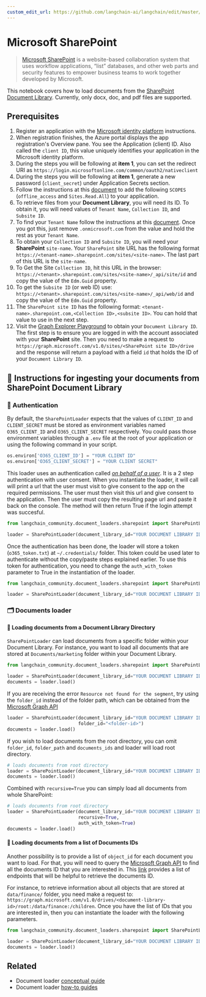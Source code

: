```yaml
---
custom_edit_url: https://github.com/langchain-ai/langchain/edit/master/docs/docs/integrations/document_loaders/microsoft_sharepoint.ipynb
---
```

# Microsoft SharePoint

> [Microsoft SharePoint](https://en.wikipedia.org/wiki/SharePoint) is a website-based collaboration system that uses workflow applications, “list” databases, and other web parts and security features to empower business teams to work together developed by Microsoft.

This notebook covers how to load documents from the [SharePoint Document Library](https://support.microsoft.com/en-us/office/what-is-a-document-library-3b5976dd-65cf-4c9e-bf5a-713c10ca2872). Currently, only docx, doc, and pdf files are supported.

## Prerequisites
1. Register an application with the [Microsoft identity platform](https://learn.microsoft.com/en-us/azure/active-directory/develop/quickstart-register-app) instructions.
2. When registration finishes, the Azure portal displays the app registration's Overview pane. You see the Application (client) ID. Also called the `client ID`, this value uniquely identifies your application in the Microsoft identity platform.
3. During the steps you will be following at **item 1**, you can set the redirect URI as `https://login.microsoftonline.com/common/oauth2/nativeclient`
4. During the steps you will be following at **item 1**, generate a new password (`client_secret`) under Application Secrets section.
5. Follow the instructions at this [document](https://learn.microsoft.com/en-us/azure/active-directory/develop/quickstart-configure-app-expose-web-apis#add-a-scope) to add the following `SCOPES` (`offline_access` and `Sites.Read.All`) to your application.
6. To retrieve files from your **Document Library**, you will need its ID. To obtain it, you will need values of `Tenant Name`, `Collection ID`, and `Subsite ID`.
7. To find your `Tenant Name` follow the instructions at this [document](https://learn.microsoft.com/en-us/azure/active-directory-b2c/tenant-management-read-tenant-name). Once you got this, just remove `.onmicrosoft.com` from the value and hold the rest as your `Tenant Name`.
8. To obtain your `Collection ID` and `Subsite ID`, you will need your **SharePoint** `site-name`. Your `SharePoint` site URL has the following format `https://<tenant-name>.sharepoint.com/sites/<site-name>`. The last part of this URL is the `site-name`.
9. To Get the Site `Collection ID`, hit this URL in the browser: `https://<tenant>.sharepoint.com/sites/<site-name>/_api/site/id` and copy the value of the `Edm.Guid` property.
10. To get the `Subsite ID` (or web ID) use: `https://<tenant>.sharepoint.com/sites/<site-name>/_api/web/id` and copy the value of the `Edm.Guid` property.
11. The `SharePoint site ID` has the following format: `<tenant-name>.sharepoint.com,<Collection ID>,<subsite ID>`. You can hold that value to use in the next step.
12. Visit the [Graph Explorer Playground](https://developer.microsoft.com/en-us/graph/graph-explorer) to obtain your `Document Library ID`. The first step is to ensure you are logged in with the account associated with your **SharePoint** site. Then you need to make a request to `https://graph.microsoft.com/v1.0/sites/<SharePoint site ID>/drive` and the response will return a payload with a field `id` that holds the ID of your `Document Library ID`.

## 🧑 Instructions for ingesting your documents from SharePoint Document Library

### 🔑 Authentication

By default, the `SharePointLoader` expects that the values of `CLIENT_ID` and `CLIENT_SECRET` must be stored as environment variables named `O365_CLIENT_ID` and `O365_CLIENT_SECRET` respectively. You could pass those environment variables through a `.env` file at the root of your application or using the following command in your script.

```python
os.environ['O365_CLIENT_ID'] = "YOUR CLIENT ID"
os.environ['O365_CLIENT_SECRET'] = "YOUR CLIENT SECRET"
```

This loader uses an authentication called [*on behalf of a user*](https://learn.microsoft.com/en-us/graph/auth-v2-user?context=graph%2Fapi%2F1.0&view=graph-rest-1.0). It is a 2 step authentication with user consent. When you instantiate the loader, it will call will print a url that the user must visit to give consent to the app on the required permissions. The user must then visit this url and give consent to the application. Then the user must copy the resulting page url and paste it back on the console. The method will then return True if the login attempt was succesful.

```python
from langchain_community.document_loaders.sharepoint import SharePointLoader

loader = SharePointLoader(document_library_id="YOUR DOCUMENT LIBRARY ID")
```

Once the authentication has been done, the loader will store a token (`o365_token.txt`) at `~/.credentials/` folder. This token could be used later to authenticate without the copy/paste steps explained earlier. To use this token for authentication, you need to change the `auth_with_token` parameter to True in the instantiation of the loader.

```python
from langchain_community.document_loaders.sharepoint import SharePointLoader

loader = SharePointLoader(document_library_id="YOUR DOCUMENT LIBRARY ID", auth_with_token=True)
```

### 🗂️ Documents loader

#### 📑 Loading documents from a Document Library Directory

`SharePointLoader` can load documents from a specific folder within your Document Library. For instance, you want to load all documents that are stored at `Documents/marketing` folder within your Document Library.

```python
from langchain_community.document_loaders.sharepoint import SharePointLoader

loader = SharePointLoader(document_library_id="YOUR DOCUMENT LIBRARY ID", folder_path="Documents/marketing", auth_with_token=True)
documents = loader.load()
```

If you are receiving the error `Resource not found for the segment`, try using the `folder_id` instead of the folder path, which can be obtained from the [Microsoft Graph API](https://developer.microsoft.com/en-us/graph/graph-explorer)

```python
loader = SharePointLoader(document_library_id="YOUR DOCUMENT LIBRARY ID", auth_with_token=True
                          folder_id="<folder-id>")
documents = loader.load()
```

If you wish to load documents from the root directory, you can omit `folder_id`, `folder_path` and `documents_ids` and loader will load root directory.
```python
# loads documents from root directory
loader = SharePointLoader(document_library_id="YOUR DOCUMENT LIBRARY ID", auth_with_token=True)
documents = loader.load()
```

Combined with `recursive=True` you can simply load all documents from whole SharePoint:
```python
# loads documents from root directory
loader = SharePointLoader(document_library_id="YOUR DOCUMENT LIBRARY ID",
                          recursive=True,
                          auth_with_token=True)
documents = loader.load()
```

#### 📑 Loading documents from a list of Documents IDs

Another possibility is to provide a list of `object_id` for each document you want to load. For that, you will need to query the [Microsoft Graph API](https://developer.microsoft.com/en-us/graph/graph-explorer) to find all the documents ID that you are interested in. This [link](https://learn.microsoft.com/en-us/graph/api/resources/onedrive?view=graph-rest-1.0#commonly-accessed-resources) provides a list of endpoints that will be helpful to retrieve the documents ID.

For instance, to retrieve information about all objects that are stored at `data/finance/` folder, you need make a request to: `https://graph.microsoft.com/v1.0/drives/<document-library-id>/root:/data/finance:/children`. Once you have the list of IDs that you are interested in, then you can instantiate the loader with the following parameters.

```python
from langchain_community.document_loaders.sharepoint import SharePointLoader

loader = SharePointLoader(document_library_id="YOUR DOCUMENT LIBRARY ID", object_ids=["ID_1", "ID_2"], auth_with_token=True)
documents = loader.load()
```



## Related

- Document loader [conceptual guide](/docs/concepts/#document-loaders)
- Document loader [how-to guides](/docs/how_to/#document-loaders)

